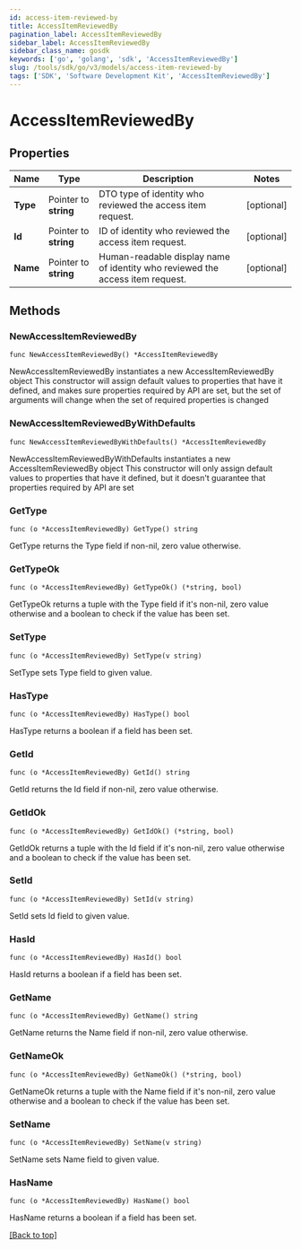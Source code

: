 ```yaml
---
id: access-item-reviewed-by
title: AccessItemReviewedBy
pagination_label: AccessItemReviewedBy
sidebar_label: AccessItemReviewedBy
sidebar_class_name: gosdk
keywords: ['go', 'golang', 'sdk', 'AccessItemReviewedBy'] 
slug: /tools/sdk/go/v3/models/access-item-reviewed-by
tags: ['SDK', 'Software Development Kit', 'AccessItemReviewedBy']
---
```


# AccessItemReviewedBy

## Properties

Name | Type | Description | Notes
------------ | ------------- | ------------- | -------------
**Type** | Pointer to **string** | DTO type of identity who reviewed the access item request. | [optional] 
**Id** | Pointer to **string** | ID of identity who reviewed the access item request. | [optional] 
**Name** | Pointer to **string** | Human-readable display name of identity who reviewed the access item request. | [optional] 

## Methods

### NewAccessItemReviewedBy

`func NewAccessItemReviewedBy() *AccessItemReviewedBy`

NewAccessItemReviewedBy instantiates a new AccessItemReviewedBy object
This constructor will assign default values to properties that have it defined,
and makes sure properties required by API are set, but the set of arguments
will change when the set of required properties is changed

### NewAccessItemReviewedByWithDefaults

`func NewAccessItemReviewedByWithDefaults() *AccessItemReviewedBy`

NewAccessItemReviewedByWithDefaults instantiates a new AccessItemReviewedBy object
This constructor will only assign default values to properties that have it defined,
but it doesn't guarantee that properties required by API are set

### GetType

`func (o *AccessItemReviewedBy) GetType() string`

GetType returns the Type field if non-nil, zero value otherwise.

### GetTypeOk

`func (o *AccessItemReviewedBy) GetTypeOk() (*string, bool)`

GetTypeOk returns a tuple with the Type field if it's non-nil, zero value otherwise
and a boolean to check if the value has been set.

### SetType

`func (o *AccessItemReviewedBy) SetType(v string)`

SetType sets Type field to given value.

### HasType

`func (o *AccessItemReviewedBy) HasType() bool`

HasType returns a boolean if a field has been set.

### GetId

`func (o *AccessItemReviewedBy) GetId() string`

GetId returns the Id field if non-nil, zero value otherwise.

### GetIdOk

`func (o *AccessItemReviewedBy) GetIdOk() (*string, bool)`

GetIdOk returns a tuple with the Id field if it's non-nil, zero value otherwise
and a boolean to check if the value has been set.

### SetId

`func (o *AccessItemReviewedBy) SetId(v string)`

SetId sets Id field to given value.

### HasId

`func (o *AccessItemReviewedBy) HasId() bool`

HasId returns a boolean if a field has been set.

### GetName

`func (o *AccessItemReviewedBy) GetName() string`

GetName returns the Name field if non-nil, zero value otherwise.

### GetNameOk

`func (o *AccessItemReviewedBy) GetNameOk() (*string, bool)`

GetNameOk returns a tuple with the Name field if it's non-nil, zero value otherwise
and a boolean to check if the value has been set.

### SetName

`func (o *AccessItemReviewedBy) SetName(v string)`

SetName sets Name field to given value.

### HasName

`func (o *AccessItemReviewedBy) HasName() bool`

HasName returns a boolean if a field has been set.


[[Back to top]](#) 


